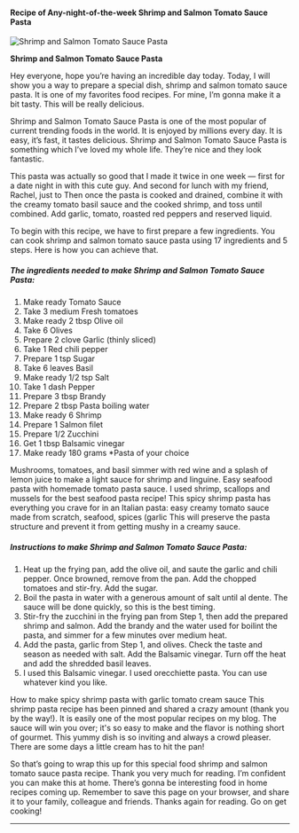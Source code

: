             

#### Recipe of Any-night-of-the-week Shrimp and Salmon Tomato Sauce Pasta

![Shrimp and Salmon Tomato Sauce Pasta](https://img-global.cpcdn.com/recipes/5730370604498944/751x532cq70/shrimp-and-salmon-tomato-sauce-pasta-recipe-main-photo.jpg)

**Shrimp and Salmon Tomato Sauce Pasta**

Hey everyone, hope you’re having an incredible day today. Today, I will show you a way to prepare a special dish, shrimp and salmon tomato sauce pasta. It is one of my favorites food recipes. For mine, I’m gonna make it a bit tasty. This will be really delicious.

Shrimp and Salmon Tomato Sauce Pasta is one of the most popular of current trending foods in the world. It is enjoyed by millions every day. It is easy, it’s fast, it tastes delicious. Shrimp and Salmon Tomato Sauce Pasta is something which I’ve loved my whole life. They’re nice and they look fantastic.

This pasta was actually so good that I made it twice in one week — first for a date night in with this cute guy. And second for lunch with my friend, Rachel, just to Then once the pasta is cooked and drained, combine it with the creamy tomato basil sauce and the cooked shrimp, and toss until combined. Add garlic, tomato, roasted red peppers and reserved liquid.

To begin with this recipe, we have to first prepare a few ingredients. You can cook shrimp and salmon tomato sauce pasta using 17 ingredients and 5 steps. Here is how you can achieve that.

##### The ingredients needed to make Shrimp and Salmon Tomato Sauce Pasta:

1.  Make ready Tomato Sauce
2.  Take 3 medium Fresh tomatoes
3.  Make ready 2 tbsp Olive oil
4.  Take 6 Olives
5.  Prepare 2 clove Garlic (thinly sliced)
6.  Take 1 Red chili pepper
7.  Prepare 1 tsp Sugar
8.  Take 6 leaves Basil
9.  Make ready 1/2 tsp Salt
10.  Take 1 dash Pepper
11.  Prepare 3 tbsp Brandy
12.  Prepare 2 tbsp Pasta boiling water
13.  Make ready 6 Shrimp
14.  Prepare 1 Salmon filet
15.  Prepare 1/2 Zucchini
16.  Get 1 tbsp Balsamic vinegar
17.  Make ready 180 grams \*Pasta of your choice

Mushrooms, tomatoes, and basil simmer with red wine and a splash of lemon juice to make a light sauce for shrimp and linguine. Easy seafood pasta with homemade tomato pasta sauce. I used shrimp, scallops and mussels for the best seafood pasta recipe! This spicy shrimp pasta has everything you crave for in an Italian pasta: easy creamy tomato sauce made from scratch, seafood, spices (garlic This will preserve the pasta structure and prevent it from getting mushy in a creamy sauce.

##### Instructions to make Shrimp and Salmon Tomato Sauce Pasta:

1.  Heat up the frying pan, add the olive oil, and saute the garlic and chili pepper. Once browned, remove from the pan. Add the chopped tomatoes and stir-fry. Add the sugar.
2.  Boil the pasta in water with a generous amount of salt until al dente. The sauce will be done quickly, so this is the best timing.
3.  Stir-fry the zucchini in the frying pan from Step 1, then add the prepared shrimp and salmon. Add the brandy and the water used for boilint the pasta, and simmer for a few minutes over medium heat.
4.  Add the pasta, garlic from Step 1, and olives. Check the taste and season as needed with salt. Add the Balsamic vinegar. Turn off the heat and add the shredded basil leaves.
5.  I used this Balsamic vinegar. I used orecchiette pasta. You can use whatever kind you like.

How to make spicy shrimp pasta with garlic tomato cream sauce This shrimp pasta recipe has been pinned and shared a crazy amount (thank you by the way!). It is easily one of the most popular recipes on my blog. The sauce will win you over; it's so easy to make and the flavor is nothing short of gourmet. This yummy dish is so inviting and always a crowd pleaser. There are some days a little cream has to hit the pan!

So that’s going to wrap this up for this special food shrimp and salmon tomato sauce pasta recipe. Thank you very much for reading. I’m confident you can make this at home. There’s gonna be interesting food in home recipes coming up. Remember to save this page on your browser, and share it to your family, colleague and friends. Thanks again for reading. Go on get cooking!

* * *